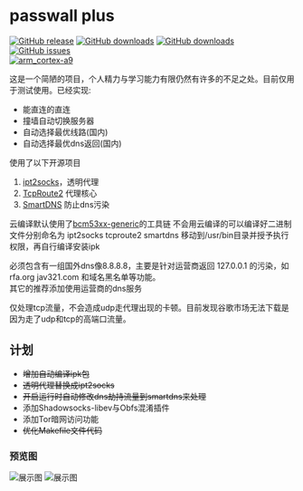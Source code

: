 # passwall plus  

[![GitHub release](https://img.shields.io/github/release/yiguihai/luci-app-passwall-plus.svg)](https://github.com/yiguihai/luci-app-passwall-plus/releases/latest)
[![GitHub downloads](https://img.shields.io/github/downloads/yiguihai/luci-app-passwall-plus/latest/total.svg)](https://github.com/yiguihai/luci-app-passwall-plus/releases/latest)
[![GitHub downloads](https://img.shields.io/github/downloads/yiguihai/luci-app-passwall-plus/total.svg)](https://github.com/yiguihai/luci-app-passwall-plus/releases)
[![GitHub issues](https://img.shields.io/github/issues/yiguihai/luci-app-passwall-plus.svg)](https://github.com/yiguihai/luci-app-passwall-plus/issues)  
[![arm_cortex-a9](https://github.com/yiguihai/luci-app-passwall-plus/workflows/arm_cortex-a9/badge.svg)](https://github.com/yiguihai/luci-app-passwall-plus/actions)  

这是一个简陋的项目，个人精力与学习能力有限仍然有许多的不足之处。目前仅用于测试使用。已经实现:

- 能直连的直连
- 撞墙自动切换服务器
- 自动选择最优线路(国内)
- 自动选择最优dns返回(国内)
    
使用了以下开源项目
    
1. [ipt2socks](https://github.com/zfl9/ipt2socks)，透明代理   
2. [TcpRoute2](https://github.com/GameXG/TcpRoute2) 代理核心   
3. [SmartDNS](https://github.com/pymumu/smartdns) 防止dns污染  

云编译默认使用了[bcm53xx-generic](https://downloads.openwrt.org/snapshots/targets/bcm53xx/generic/)的工具链
不会用云编译的可以编译好二进制文件分别命名为 ipt2socks tcproute2 smartdns 移动到/usr/bin目录并授予执行权限，再自行编译安装ipk

必须包含有一组国外dns像8.8.8.8，主要是针对运营商返回 127.0.0.1 的污染，如 rfa.org jav321.com 和域名黑名单等功能。  
其它的推荐添加使用运营商的dns服务

仅处理tcp流量，不会造成udp走代理出现的卡顿。目前发现谷歌市场无法下载是因为走了udp和tcp的高端口流量。

## 计划
* ~~增加自动编译ipk包~~  
* ~~透明代理替换成ipt2socks~~  
* ~~开启运行时自动修改dns劫持流量到smartdns来处理~~
* 添加Shadowsocks-libev与Obfs混淆插件
* 添加Tor暗网访问功能
* ~~优化Makefile文件代码~~
### 预览图
<img src="https://github.com/yiguihai/luci-app-passwall/raw/master/view/1.jpg" alt="展示图" title="查看图片" />
<img src="https://github.com/yiguihai/luci-app-passwall/raw/master/view/2.png" alt="展示图" title="查看图片" />
